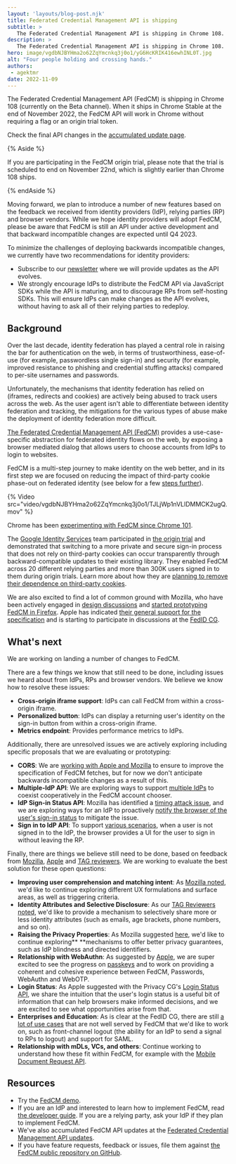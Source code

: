 ```yaml
---
layout: 'layouts/blog-post.njk'
title: Federated Credential Management API is shipping
subtitle: >
   The Federated Credential Management API is shipping in Chrome 108.
description: >
   The Federated Credential Management API is shipping in Chrome 108.
hero: image/vgdbNJBYHma2o62ZqYmcnkq3j0o1/yG6HcKRIK416ewhINL0T.jpg
alt: "Four people holding and crossing hands."
authors:
 - agektmr
date: 2022-11-09
---
```


The Federated Credential Management API (FedCM) is shipping in Chrome 108 (currently on the Beta channel). When it ships in Chrome Stable at the end of November 2022, the FedCM API will work in Chrome without requiring a flag or an origin trial token.

Check the final API changes in the [accumulated update page](/fedcm-updates).

{% Aside %}

If you are participating in the FedCM origin trial, please note that the trial is scheduled to end on November 22nd, which is slightly earlier than Chrome 108 ships.

{% endAside %}


Moving forward, we plan to introduce a number of new
features based on the feedback we received from
identity providers (IdP), relying parties (RP) and browser vendors. While we
hope identity providers will adopt FedCM, please be aware that FedCM is still an
API under active development and that backward incompatible changes are expected
until Q4 2023.

To minimize the challenges of deploying backwards incompatible changes, we
currently have two recommendations for identity providers:

-   Subscribe to our
    [newsletter](https://groups.google.com/g/fedcm-developer-newsletter) where
    we will provide updates as the API evolves.
-   We strongly encourage IdPs to distribute the FedCM API via JavaScript
    SDKs while the API is maturing, and to discourage RPs from self-hosting
    SDKs. This will ensure IdPs can make changes as the API evolves, without
    having to ask all of their relying parties to redeploy.

## Background

Over the last decade, identity federation has played a central role in raising
the bar for authentication on the web, in terms of trustworthiness, ease-of-use
(for example, passwordless single sign-in) and security (for example, improved
resistance to phishing and credential stuffing attacks) compared to per-site
usernames and passwords.

Unfortunately, the mechanisms that identity federation has relied on (iframes,
redirects and cookies) are actively being abused to track users across the web.
As the user agent isn't able to differentiate between identity federation and
tracking, the mitigations for the various types of abuse make the deployment of
identity federation more difficult.

[The Federated Credential Management API (FedCM)](https://fedidcg.github.io/FedCM/)
provides a use-case-specific abstraction for federated identity flows on the
web, by exposing a browser mediated dialog that allows users to choose accounts
from IdPs to login to websites.

FedCM is a multi-step journey to make identity on the web better, and in its
first step we are focused on reducing the impact of third-party cookie phase-out
on federated identity (see below for a few [steps
further](#heading=h.hd4vvssat3s0)).

{% Video src="video/vgdbNJBYHma2o62ZqYmcnkq3j0o1/TJLjWp1nVLlDMMCK2ugQ.mov" %}


Chrome has been
[experimenting with FedCM since Chrome 101](/blog/fedcm-origin-trial/).

The
[Google Identity Services](https://developers.google.com/identity/gsi/web/guides/overview)
team participated in
[the origin trial](/docs/web-platform/origin-trials/)
and demonstrated that switching to a more private and secure sign-in process
that does not rely on third-party cookies can occur transparently through
backward-compatible updates to their existing library. They enabled FedCM across
20 different relying parties and more than 300K users signed in to them during
origin trials. Learn more about how they are
[planning to remove their dependence on third-party cookies](https://developers.google.com/identity/gsi/web/guides/supported-browsers#third-party_cookies).

We are also excited to find a lot of common ground with Mozilla, who have been
actively engaged in [design
discussions](https://github.com/fedidcg/FedCM/issues) and
[started prototyping FedCM in Firefox](https://bugzilla.mozilla.org/show_bug.cgi?id=1782066).
Apple has indicated
[their general support for the specification](https://lists.webkit.org/pipermail/webkit-dev/2022-March/032162.html)
and is starting to participate in discussions at the [FedID
CG](https://www.w3.org/community/fed-id/).

## What's next

We are working on landing a number of changes to FedCM.

There are a few things we know that still need to be done, including issues we
heard about from IdPs, RPs and browser vendors. We believe we know how to
resolve these issues:

-   **Cross-origin iframe support**: IdPs can call FedCM from within a
    cross-origin iframe.
-   **Personalized button**: IdPs can display a returning user's identity on
    the sign-in button from within a cross-origin iframe.
-   **Metrics endpoint**: Provides performance metrics to IdPs.

Additionally, there are unresolved issues we are actively exploring including
specific proposals that we are evaluating or prototyping:

-   **CORS**: We are [working with Apple and
    Mozilla](https://github.com/fedidcg/FedCM/issues/320) to ensure to improve
    the specification of FedCM fetches, but for now we don't anticipate
    backwards incompatible changes as a result of this.
-   **Multiple-IdP API**: We are exploring ways to support [multiple
    IdPs](https://github.com/fedidcg/FedCM/issues/319) to coexist cooperatively
    in the FedCM account chooser.
-   **IdP Sign-in Status API**: Mozilla has identified a [timing attack
    issue](https://github.com/fedidcg/FedCM/issues/230), and we are exploring
    ways for an IdP to proactively
    [notify the browser of the user's sign-in status](https://fedidcg.github.io/FedCM/#the-idp-sign-in-status-api)
    to mitigate the issue.
-   **Sign in to IdP API**: To support [various
    scenarios](https://github.com/fedidcg/FedCM/issues/348), when a user is not
    signed in to the IdP, the browser provides a UI for the user to sign in
    without leaving the RP.

Finally, there are things we believe still need to be done, based on feedback
from
[Mozilla](https://github.com/mozilla/standards-positions/issues/618#issuecomment-1221964677),
[Apple](https://lists.webkit.org/pipermail/webkit-dev/2022-March/032162.html)
and
[TAG reviewers](https://github.com/w3ctag/design-reviews/issues/718#issue-1165654549).
We are working to evaluate the best solution for these open questions:

-   **Improving user comprehension and matching intent**: As
    [Mozilla noted](https://github.com/mozilla/standards-positions/issues/618#issuecomment-1221964677),
    we'd like to continue exploring different UX formulations and surface
    areas, as well as triggering criteria.
-   **Identity Attributes and Selective Disclosure**: As our
    [TAG Reviewers noted](https://github.com/w3ctag/design-reviews/issues/718#issuecomment-1171733526),
    we'd like to provide a mechanism to selectively share more or less identity
    attributes (such as emails, age brackets, phone numbers, and so on).
-   **Raising the Privacy Properties**: As Mozilla suggested
    [here](https://github.com/mozilla/standards-positions/issues/618#issuecomment-1221964677),
    we'd like to continue exploring** **mechanisms to offer better privacy
    guarantees, such as  IdP blindness and directed identifiers.
-   **Relationship with WebAuthn**: As suggested by
    [Apple](https://lists.webkit.org/pipermail/webkit-dev/2022-March/032162.html),
    we are super excited to see the progress on
    [passkeys](http://goo.gle/passkeys) and to work on providing a coherent and
    cohesive experience between FedCM, Passwords, WebAuthn and WebOTP.
-   **Login Status**: As Apple suggested with the Privacy CG's [Login Status
    API](https://github.com/privacycg/is-logged-in), we share the intuition
    that the user's login status is a useful bit of information that can help
    browsers make informed decisions, and we are excited to see what
    opportunities arise from that.
-   **Enterprises and Education**: As is clear at the FedID CG, there are
    still
    [a lot of use cases](https://github.com/fedidcg/use-case-library/blob/main/decision_tree_flows/login/Federated%20Login%20OIDC%20Oauth2%20Auth%20Code%20Flow.png)
    that are not well served by FedCM that we'd like to work on, such as
    front-channel logout (the ability for an IdP to send a signal to RPs to
    logout) and support for SAML.
-   **Relationship with mDLs, VCs, and others**: Continue working to understand how
    these fit within FedCM, for example with the
    [Mobile Document Request API](https://github.com/WICG/mobile-document-request-api).

## Resources

-   Try the [FedCM demo](https://fedcm-rp-demo.glitch.me/).
-   If you are an IdP and interested to learn how to implement FedCM, read
    [the developer guide](/docs/privacy-sandbox/fedcm/).
    If you are a relying party, ask your IdP if they plan to implement FedCM.
-   We've also accumulated FedCM API updates at the
    [Federated Credential Management API updates](/docs/privacy-sandbox/fedcm-updates/).
-   If you have feature requests, feedback or issues, file them against [the
    FedCM public repository on GitHub](https://github.com/fedidcg/FedCM/).